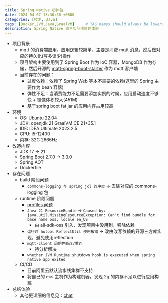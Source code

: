 ```yaml
---
title: Spring Native 初体验
date: 2024-04-07 13:30:30 +0800
categories: [技术, Java]
tags: [Docker,JVM,Java,GraalVM]     # TAG names should always be lowercase
description: Spring Native 结合实际项目的体验
---
```




- 项目背景
    - mqtt 的消费端应用，应用逻辑较简单，主要是消费 mqtt 消息，然后做对应的持久化(写多读少)操作
    - 项目架构主要使用到了 Spring Boot 作为 IoC 容器，MongoDB 作为存储，然后开源的 [mqtt-spring-boot-starter](https://github.com/tocrhz/mqtt-spring-boot-starter) 作为 mqtt 客户端
    - 当前存在的问题：
        - 过度依赖：依赖了 Spring Web 等本不需要的依赖(这里的 Spring 主要作为 bean 容器)
        - 弹性不足：当消费能力不足需要添加实例的时候，应用启动速度不够快 + 镜像体积较大(451M)
        - 基于spring boot fat jar 的应用内存占用较高
- 环境
    - OS: Ubuntu 22.04
    - JDK: openjdk 21 GraalVM CE 21+35.1
    - IDE: IDEA Ultimate 2023.2.5
    - CPU: i5-12400
    - 内存: 32G 2666Hz
- 改造内容
    - JDK 17 → 21
    - Spring Boot 2.7.0 → 3.3.0
    - Spring AOT
    - Dockerfile
- 存在问题
    - build 阶段问题
        - `commons-logging 与 spring jcl 的冲突`  → 去除对应的 commons-logging 包
    - runtime 阶段问题
        - [profiles 问题](https://stackoverflow.com/questions/71660363/spring-native-set-active-profile)
        - `Java 21 ResourceBundle`  → `Caused by: java.util.MissingResourceException: Can't find bundle for base name oss, locale en_US`
            - 由 ali-sdk-oss 引入，发现项目中没用到，移除依赖
        - `运行时 hutool ReflectUtil 使用报错` → 改由改写依赖的开源三方库实现，避免使用reflection
        - `mqtt-client 周期性断连/重连`
            - 待分析解决
        - `whether JVM Runtime shutdown hook is executed when spring native app exited`
    - CI/CD
        - 目前阿里云默认流水线集群不支持
        - 将自己的 ecs 主机作为构建机器，发现 2g 的内存不足以进行应用构建
- 总结体验
    - 其他更详细的信息见：[chat](https://codeup.aliyun.com/608626eaa7600a4c353f87ce/chat)